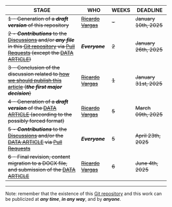 | STAGE | WHO | WEEKS | DEADLINE |
| ------- | ------- | ------- | ------- |
| <s>1 - Generation of a ***draft version*** of this repository</s> | <s>[Ricardo Vargas](https://github.com/ricardoevvargas)</s> | <s>-</s> | <s>January 10th, 2025</s> |
| <s>2 - ***Contributions*** to the [Discussions](https://github.com/ricardoevvargas/data-articles-3w-dataset/discussions) and/or ***any file*** in this [Git repository](https://docs.github.com/en/repositories/creating-and-managing-repositories/quickstart-for-repositories) via [Pull Requests](https://docs.github.com/pt/pull-requests/collaborating-with-pull-requests/proposing-changes-to-your-work-with-pull-requests/about-pull-requests) (except the [DATA ARTICLE](DATA_ARTICLE.md))</s> | <s>***Everyone***</s> | <s>2</s> | <s>January 26th, 2025</s> |
| <s>3 - Conclusion of the discussion related to [how we should publish this article](https://github.com/ricardoevvargas/data-articles-3w-dataset/discussions/2) (***the first major decision***)</s> | <s>[Ricardo Vargas](https://github.com/ricardoevvargas)</s> | <s>1</s> | <s>January 31st, 2025</s> |
| <s>4 - Generation of a ***draft version*** of the [DATA ARTICLE](DATA_ARTICLE.md) (according to the possibly forced format)</s> | <s>[Ricardo Vargas](https://github.com/ricardoevvargas)</s> | <s>5</s> | <s>March 09th, 2025</s> |
| <s>5 - ***Contributions*** to the [Discussions](https://github.com/ricardoevvargas/data-articles-3w-dataset/discussions) and/or the [DATA ARTICLE](DATA_ARTICLE.md) via [Pull Requests](https://docs.github.com/pt/pull-requests/collaborating-with-pull-requests/proposing-changes-to-your-work-with-pull-requests/about-pull-requests)</s> | <s>***Everyone***</s> | <s>5</s> | <s>April 23th, 2025</s> |
| <s>6 - Final revision, content migration to a DOCX file, and submission of the [DATA ARTICLE](DATA_ARTICLE.md)</s> | <s>[Ricardo Vargas](https://github.com/ricardoevvargas)</s> | <s>6</s> | <s>June 4th, 2025</s> |

---
Note: remember that the existence of this [Git repository](https://docs.github.com/en/repositories/creating-and-managing-repositories/quickstart-for-repositories) and this work can be publicized at ***any time***, ***in any way***, and by ***anyone***.
